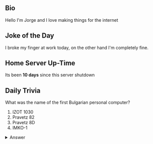## Bio

Hello I'm Jorge and I love making things for the internet

## Joke of the Day

I broke my finger at work today, on the other hand I'm completely fine.

## Home Server Up-Time

Its been **10 days** since this server shutdown


## Daily Trivia

What was the name of the first Bulgarian personal computer?
 1. IZOT 1030
 2. Pravetz 82
 3. Pravetz 8D
 4. IMKO-1

<details>
  <summary>Answer</summary>
  IMKO-1
</details>
